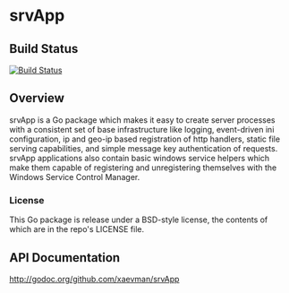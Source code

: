 # srvApp

## Build Status
[![Build Status](https://travis-ci.org/xaevman/srvApp.svg?branch=master)](https://travis-ci.org/xaevman/srvApp)

## Overview
srvApp is a Go package which makes it easy to create server processes with a consistent set of base infrastructure like
logging, event-driven ini configuration, ip and geo-ip based registration of http handlers, static file serving capabilities, and
simple message key authentication of requests. srvApp applications also contain basic windows service helpers which make them capable
of registering and unregistering themselves with the Windows Service Control Manager.

### License
This Go package is release under a BSD-style license, the contents of which are in the repo's LICENSE file.

## API Documentation
http://godoc.org/github.com/xaevman/srvApp
